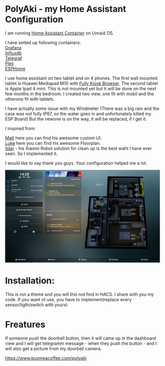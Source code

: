 # PolyAki - my Home Assistant Configuration

I am running [Home Assistant Container](https://www.home-assistant.io/installation/#compare-installation-methods) on Unraid OS.

I have setted up following containers: <br/>
[Grafana](https://hub.docker.com/r/grafana/grafana) <br/>
[Influxdb](https://hub.docker.com/_/influxdb) <br/>
[Telegraf](https://hub.docker.com/_/telegraf) <br/>
[Plex](https://hub.docker.com/r/linuxserver/plex) <br/>
[ESPHome](https://hub.docker.com/r/esphome/esphome) <br/>

I use home assistant on two tablet and on 4 phones. The first wall mounted tablet is Huawei Mediapad M10 with [Fully Kiosk Browser](https://www.fully-kiosk.com/#get-kiosk-apps). The second tablet is Apple Ipad 4 mini. This is not mounted yet but it will be done on the next few months in the bedroom. I created two view, one fit with mobil and the otherone fit with tablets.

I have actually some issue with my Windmeter (There was a big rain and the case was not fully IP67, so the water goes in and unfortunately killed my ESP Board) But the newone is on the way, it will be replaced, if I get it.

I inspired from:

[Matt](https://github.com/matt8707/hass-config) here you can find his awesome custom UI. <br/>
[Luke](https://github.com/lukevink/hass-config-lajv) here you can find his awesome Floorplan. <br/>
[IIdar](https://community.home-assistant.io/t/xiaomi-cloud-vacuum-map-extractor/231292/555) - his Xiaomi Robot solution for clean up is the best waht I have ever seen. So I implemented it.

I would like to say thank you guys. Your configuration helped me a lot.

![Screenshot](pictures/home.png)

# Installation:
This is not a theme and you will this not find in HACS.
I share with you my code.
If you want ot use, you have to implement(replace every sensor/ligth/switch with yours)

# Freatures
If someone push the doorbell button, then it will came up in the dashboard view and I will get telegramm message - when they push the button - and I will also get a picture from my doorbell camera.








https://www.buymeacoffee.com/polyaki
